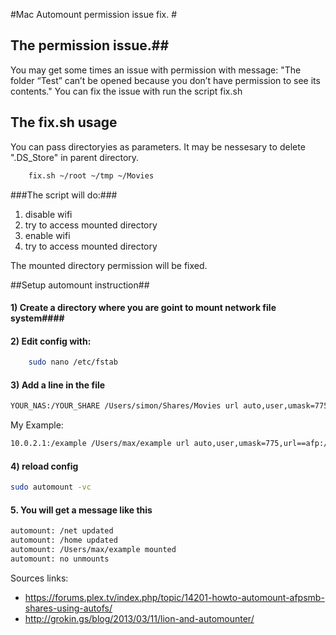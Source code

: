 
#Mac Automount permission issue fix. #

## The permission issue.##
You may get some times an issue with permission with message: 
"The folder “Test” can’t be opened because you don’t have permission to see its contents."
You can fix the issue with run the script fix.sh 

## The fix.sh usage ##
You can pass directoryies as parameters. 
It may be nessesary to delete ".DS_Store" in parent directory.
```bash
	fix.sh ~/root ~/tmp ~/Movies
```

###The script will do:###
1. disable wifi 
2. try to access mounted directory 
3. enable wifi 
4. try to access mounted directory 

The mounted directory permission will be fixed.

##Setup automount instruction## 

#### 1) Create a directory where you are goint to mount network file system####
#### 2) Edit config with: ####
```bash 
	sudo nano /etc/fstab
```
#### 3) Add a line in the file ####
```bash 
YOUR_NAS:/YOUR_SHARE /Users/simon/Shares/Movies url auto,user,umask=775,url==afp://YOUR_LOGON:YOUR_PASS@YOUR_NAS/YOUR_SHARE 0 0
```
My Example:
```bash 
10.0.2.1:/example /Users/max/example url auto,user,umask=775,url==afp://user:password@10.0.2.1/example 0 0
```
#### 4) reload config ####
```bash 
sudo automount -vc
```

#### 5. You will get a message like this ####
```bash 
automount: /net updated
automount: /home updated
automount: /Users/max/example mounted
automount: no unmounts
```

Sources links:
- https://forums.plex.tv/index.php/topic/14201-howto-automount-afpsmb-shares-using-autofs/
- http://grokin.gs/blog/2013/03/11/lion-and-automounter/

